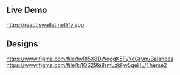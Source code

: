 ## Live Demo
https://reactjswallet.netlify.app

## Designs
https://www.figma.com/file/hvRl5X8DWqcgK5FyYdGrym/Balances
https://www.figma.com/file/kj1QS29ki8rmLzkFw5qeHL/Theme2
